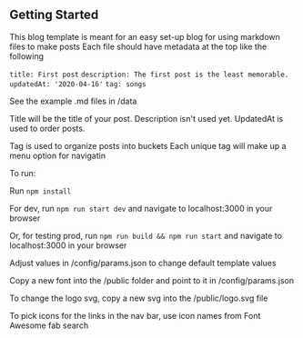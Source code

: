 ## Getting Started

This blog template is meant for an easy set-up blog for using markdown files to make posts
Each file should have metadata at the top like the following

`title: First post`
`description: The first post is the least memorable.`
`updatedAt: '2020-04-16'`
`tag: songs`

See the example .md files in /data

Title will be the title of your post.
Description isn't used yet.
UpdatedAt is used to order posts.

Tag is used to organize posts into buckets
Each unique tag will make up a menu option for navigatin

To run:

Run `npm install`

For dev, run `npm run start dev` and navigate to localhost:3000 in your browser

Or, for testing prod, run `npm run build && npm run start` and navigate to localhost:3000 in your browser


Adjust values in /config/params.json to change default template values

Copy a new font into the /public folder and point to it in /config/params.json

To change the logo svg, copy a new svg into the /public/logo.svg file

To pick icons for the links in the nav bar, use icon names from Font Awesome fab search
